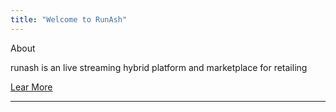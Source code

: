 ```yaml
---
title: "Welcome to RunAsh"
---
```

About

runash is an live streaming hybrid platform and marketplace for retailing 

[Lear More](https://)

---



